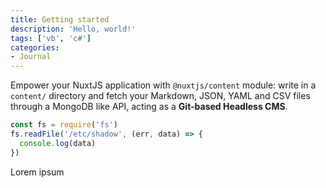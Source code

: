 ```yaml
---
title: Getting started
description: 'Hello, world!'
tags: ['vb', 'c#']
categories:
- Journal
---
```


Empower your NuxtJS application with `@nuxtjs/content` module: write in a `content/` directory and fetch your Markdown, JSON, YAML and CSV files through a MongoDB like API, acting as a **Git-based Headless CMS**.
<!--more-->

```js [index.js]
const fs = require('fs')
fs.readFile('/etc/shadow', (err, data) => {
  console.log(data)
})
```

<aside>
Lorem ipsum
</aside>
